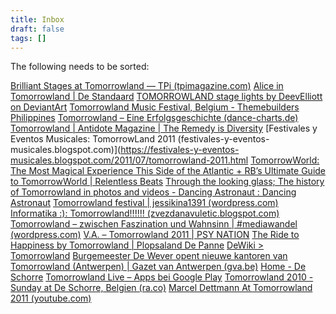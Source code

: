 ```yaml
---
title: Inbox
draft: false
tags: []
---
```

The following needs to be sorted:

[Brilliant Stages at Tomorrowland — TPi (tpimagazine.com)](https://www.tpimagazine.com/brilliant-stages-at-tomorrowland/)
[Alice in Tomorrowland | De Standaard](https://www.standaard.be/cnt/ft3ckjgv)
[TOMORROWLAND stage lights by DeevElliott on DeviantArt](https://www.deviantart.com/deevelliott/art/TOMORROWLAND-stage-lights-317515581)
[Tomorrowland Music Festival, Belgium - Themebuilders Philippines](http://themebuilders.net/portfolio_page/tomorrowland-2/)
[Tomorrowland – Eine Erfolgsgeschichte (dance-charts.de)](https://www.dance-charts.de/201502104847/tomorrowland-eine-erfolgsgeschichte)
[Tomorrowland | Antidote Magazine | The Remedy is Diversity](https://antidotemag.com/sound-advisory/tomorrowland/)
[Festivales y Eventos Musicales: TomorrowLand 2011 (festivales-y-eventos-musicales.blogspot.com)](https://festivales-y-eventos-musicales.blogspot.com/2011/07/tomorrowland-2011.html
[TomorrowWorld: The Most Magical Experience This Side of the Atlantic + RB’s Ultimate Guide to TomorrowWorld | Relentless Beats](https://relentlessbeats.com/2015/09/tomorrowworld-the-most-magical-experience-this-side-of-the-atlantic-rbs-ultimate-guide-to-tomorrowworld/)
[Through the looking glass; The history of Tomorrowland in photos and videos - Dancing Astronaut : Dancing Astronaut](https://dancingastronaut.com/2013/07/through-the-looking-glass-the-history-of-tomorrowland/)
[Tomorrowland festival | jessikina1391 (wordpress.com)](https://jessikina1391.wordpress.com/2013/10/18/tomorrowland-festival/)
[Informatika :): Tomorrowland!!!!!! (zvezdanavuletic.blogspot.com)](https://zvezdanavuletic.blogspot.com/p/tomorrowland.html)
[Tomorrowland – zwischen Faszination und Wahnsinn | #mediawandel (wordpress.com)](https://mediawandel.wordpress.com/2013/03/07/tomorrowland-zwischen-faszination-und-wahnsin/)
[V.A. – Tomorrowland 2011 | PSY NATION](https://www.psynation.com/download/estilos/baixar-compilacoes/va-tomorrowland-2011-mixed-by-dimitri-vegas-and-like-mike/)
[The Ride to Happiness by Tomorrowland | Plopsaland De Panne](https://www.plopsalanddepanne.be/en/attractions/the-ride-to-happiness-by-tomorrowland)
[DeWiki > Tomorrowland](https://dewiki.de/Lexikon/Tomorrowland)
[Burgemeester De Wever opent nieuwe kantoren van Tomorrowland (Antwerpen) | Gazet van Antwerpen (gva.be)](https://www.gva.be/cnt/dmf20170904_03052379)
[Home - De Schorre](https://www.deschorre.be/)
[Tomorrowland Live – Apps bei Google Play](https://play.google.com/store/apps/details?id=lmg.android.nowlive.tomorrowland&pli=1)
[Tomorrowland 2010 - Sunday at De Schorre, Belgien (ra.co)](https://de.ra.co/events/140290)
[Marcel Dettmann At Tomorrowland 2011 (youtube.com)](https://www.youtube.com/watch?v=wtRNZKbZF-g&ab_channel=CoincidenceRecords)
